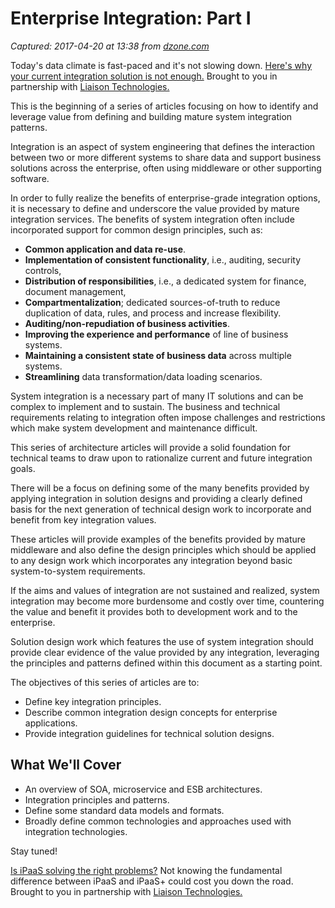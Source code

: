 # Enterprise Integration: Part I

_Captured: 2017-04-20 at 13:38 from [dzone.com](https://dzone.com/articles/enterprise-integration-part-i?oid=twitter&utm_content=buffer326e2&utm_medium=social&utm_source=twitter.com&utm_campaign=buffer)_

Today's data climate is fast-paced and it's not slowing down. [Here's why your current integration solution is not enough.](https://dzone.com/go?i=188126&u=https%3A%2F%2Fwww.liaison.com%2Fresources%2Fdata-inspired-future-e-guide%2F%3Futm_campaign%3DDZONE%26utm_medium%3DE-guide%25252520-%25252520Data-Inspired%25252520Future%26utm_source%3DDZONE) Brought to you in partnership with [Liaison Technologies.](https://dzone.com/go?i=188126&u=https%3A%2F%2Fwww.liaison.com%2Fresources%2Fdata-inspired-future-e-guide%2F%3Futm_campaign%3DDZONE%26utm_medium%3DE-guide%25252520-%25252520Data-Inspired%25252520Future%26utm_source%3DDZONE)

This is the beginning of a series of articles focusing on how to identify and leverage value from defining and building mature system integration patterns.

Integration is an aspect of system engineering that defines the interaction between two or more different systems to share data and support business solutions across the enterprise, often using middleware or other supporting software.

In order to fully realize the benefits of enterprise-grade integration options, it is necessary to define and underscore the value provided by mature integration services. The benefits of system integration often include incorporated support for common design principles, such as:

  * **Common application and data re-use**.
  * **Implementation of consistent functionality**, i.e., auditing, security controls,
  * **Distribution of responsibilities**, i.e., a dedicated system for finance, document management,
  * **Compartmentalization**; dedicated sources-of-truth to reduce duplication of data, rules, and process and increase flexibility.
  * **Auditing/non-repudiation of business activities**.
  * **Improving the experience and performance** of line of business systems.
  * **Maintaining a consistent state of business data** across multiple systems.
  * **Streamlining** data transformation/data loading scenarios.

System integration is a necessary part of many IT solutions and can be complex to implement and to sustain. The business and technical requirements relating to integration often impose challenges and restrictions which make system development and maintenance difficult.

This series of architecture articles will provide a solid foundation for technical teams to draw upon to rationalize current and future integration goals.

There will be a focus on defining some of the many benefits provided by applying integration in solution designs and providing a clearly defined basis for the next generation of technical design work to incorporate and benefit from key integration values.

These articles will provide examples of the benefits provided by mature middleware and also define the design principles which should be applied to any design work which incorporates any integration beyond basic system-to-system requirements.

If the aims and values of integration are not sustained and realized, system integration may become more burdensome and costly over time, countering the value and benefit it provides both to development work and to the enterprise.

Solution design work which features the use of system integration should provide clear evidence of the value provided by any integration, leveraging the principles and patterns defined within this document as a starting point.

The objectives of this series of articles are to:

  * Define key integration principles.
  * Describe common integration design concepts for enterprise applications.
  * Provide integration guidelines for technical solution designs.

## **What We'll Cover**

  * An overview of SOA, microservice and ESB architectures.
  * Integration principles and patterns.
  * Define some standard data models and formats.
  * Broadly define common technologies and approaches used with integration technologies.

Stay tuned!

[Is iPaaS solving the right problems?](https://dzone.com/go?i=171134&u=https%3A%2F%2Fwww.liaison.com%2Fresources%2Fipaas-vs-ipaas-plus-e-guide%2F%3Futm_campaign%3DDZONE%26utm_source%3DDZONE%26utm_medium%3DeGuide%252520-%252520iPaaS%252520vs%252520iPaaS%252520%252520) Not knowing the fundamental difference between iPaaS and iPaaS+ could cost you down the road. Brought to you in partnership with [Liaison Technologies.](https://dzone.com/go?i=171134&u=https%3A%2F%2Fwww.liaison.com%2Fresources%2Fipaas-vs-ipaas-plus-e-guide%2F%3Futm_campaign%3DDZONE%26utm_source%3DDZONE%26utm_medium%3DeGuide%252520-%252520iPaaS%252520vs%252520iPaaS%252520%252520)
